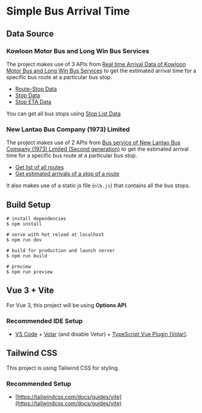 # Simple Bus Arrival Time

## Data Source

### Kowloon Motor Bus and Long Win Bus Services

The project makes use of 3 APIs from [Real time Arrival Data of Kowloon Motor Bus and Long Win Bus Services](https://data.gov.hk/en-data/dataset/hk-td-tis_21-etakmb) to get the estimated arrival time for a specific bus route at a particular bus stop.

- [Route-Stop Data](https://data.gov.hk/en-data/dataset/hk-td-tis_21-etakmb/resource/9fc22f3a-5eae-4df8-9346-ba3e32a4f90d)
- [Stop Data](https://data.gov.hk/en-data/dataset/hk-td-tis_21-etakmb/resource/8f60fda1-5720-4dbc-a41f-fa1e20b9b35e)
- [Stop ETA Data](https://data.gov.hk/en-data/dataset/hk-td-tis_21-etakmb/resource/16c76add-adca-4ec3-99c2-c22d1d593372)

You can get all bus stops using [Stop List Data](https://data.etabus.gov.hk/v1/transport/kmb/stop)

### New Lantao Bus Company (1973) Limited

The project makes use of 2 APIs from [Bus service of New Lantao Bus Company (1973) Limited (Second generation)](https://data.gov.hk/en-data/dataset/nlb-bus-nlb-bus-service-v2
) to get the estimated arrival time for a specific bus route at a particular bus stop.

- [Get list of all routes](https://www.nlb.com.hk/datagovhk/BusServiceOpenAPIDocumentation2.0.pdf)
- [Get estimated arrivals of a stop of a route](https://www.nlb.com.hk/datagovhk/BusServiceOpenAPIDocumentation2.0.pdf)

It also makes use of a static js file (`nlb.js`) that contains all the bus stops.

## Build Setup

```shell
# install dependencies
$ npm install

# serve with hot reload at localhost
$ npm run dev

# build for production and launch server
$ npm run build

# preview
$ npm run preview
```

## Vue 3 + Vite

For Vue 3, this project will be using **Options API**.

### Recommended IDE Setup

- [VS Code](https://code.visualstudio.com/) + [Volar](https://marketplace.visualstudio.com/items?itemName=Vue.volar) (and disable Vetur) + [TypeScript Vue Plugin (Volar)](https://marketplace.visualstudio.com/items?itemName=Vue.vscode-typescript-vue-plugin).

## Tailwind CSS

This project is using Tailwind CSS for styling.

### Recommended Setup

- [https://tailwindcss.com/docs/guides/vite](https://tailwindcss.com/docs/guides/vite)
